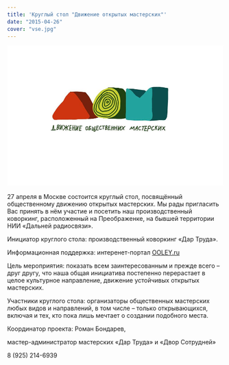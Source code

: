 ```yaml
---
title: 'Круглый стол "Движение открытых мастерских"'
date: "2015-04-26"
cover: "vse.jpg"
---
```


![](./Dom.jpg)

27 апреля в Москве состоится круглый стол, посвящённый общественному движению открытых мастерских. Мы рады пригласить Вас принять в нём участие и посетить наш производственный коворкинг, расположенный на Преображенке, на бывшей территории НИИ «Дальней радиосвязи».

Инициатор круглого стола: производственный коворкинг «Дар Труда».

Информационная поддержка: интеренет-портал [OOLEY.ru](https://ooley.ru/)

Цель мероприятия: показать всем заинтересованным и прежде всего – друг другу, что наша общая инициатива постепенно перерастает в целое культурное направление, движение устойчивых открытых мастерских.

Участники круглого стола: организаторы общественных мастерских любых видов и направлений, в том числе – только открывающихся, включая и тех, кто пока лишь мечтает о создании подобного места.

Координатор проекта: Роман Бондарев,

мастер-администратор мастерских «Дар Труда» и «Двор Сотрудней»

8 (925) 214-6939
